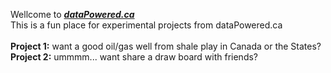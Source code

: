 Wellcome to <b><i><u>dataPowered.ca </u></i></b><br>
This is a fun place for experimental projects from dataPowered.ca <br><br>
<b>Project 1:</b> want a good oil/gas well from shale play in Canada or the States?<br>
<b>Project 2:</b> ummmm... want share a draw board with friends?
